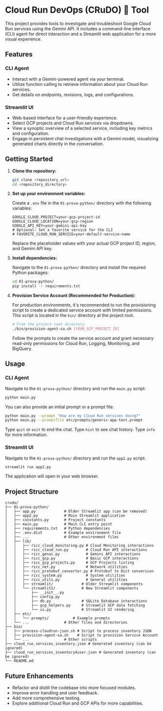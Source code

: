# Cloud Run DevOps (CRuDO) 🍖 Tool

This project provides tools to investigate and troubleshoot Google Cloud Run services using the Gemini API.
It includes a command-line interface (CLI) agent for direct interaction and a Streamlit web application for a more visual experience.

## Features

### CLI Agent

*   Interact with a Gemini-powered agent via your terminal.
*   Utilize function calling to retrieve information about your Cloud Run services.
*   Get details on endpoints, revisions, logs, and configurations.

### Streamlit UI

*   Web-based interface for a user-friendly experience.
*   Select GCP projects and Cloud Run services via dropdowns.
*   View a synoptic overview of a selected service, including key metrics and configuration.
*   Engage in persistent chat investigations with a Gemini model, visualizing generated charts directly in the conversation.

## Getting Started

1.  **Clone the repository:**

    ```bash
    git clone <repository_url>
    cd <repository_directory>
    ```

2.  **Set up your environment variables:**

    Create a `.env` file in the `01-prova-python/` directory with the following variables:

    ```dotenv
    GOOGLE_CLOUD_PROJECT=your-gcp-project-id
    GOOGLE_CLOUD_LOCATION=your-gcp-region
    GOOGLE_API_KEY=your-gemini-api-key
    # Optional: Set a favorite service for the CLI
    # FAVORITE_CLOUD_RUN_SERVICE=your-default-service-name
    ```

    Replace the placeholder values with your actual GCP project ID, region, and Gemini API key.

3.  **Install dependencies:**

    Navigate to the `01-prova-python/` directory and install the required Python packages:

    ```bash
    cd 01-prova-python/
    pip install -r requirements.txt
    ```

4.  **Provision Service Account (Recommended for Production):**

    For production environments, it's recommended to run the provisioning script to create a dedicated service account with limited permissions. This script is located in the `bin/` directory at the project root.

    ```bash
    # From the project root directory
    ./bin/provision-agent-sa.sh [YOUR_GCP_PROJECT_ID]
    ```

    Follow the prompts to create the service account and grant necessary read-only permissions for Cloud Run, Logging, Monitoring, and BigQuery.

## Usage

### CLI Agent

Navigate to the `01-prova-python/` directory and run the `main.py` script:

```bash
python main.py
```

You can also provide an initial prompt or a prompt file:

```bash
python main.py --prompt "How are my Cloud Run services doing?"
python main.py --promptfile etc/prompts/generic-app-test.prompt
```

Type `quit` or `exit` to end the chat. Type `hist` to see chat history. Type `info` for more information.

### Streamlit UI

Navigate to the `01-prova-python/` directory and run the `app2.py` script:

```bash
streamlit run app2.py
```

The application will open in your web browser.

## Project Structure

```
crudo/
├── 01-prova-python/
│   ├── app.py             # Older Streamlit app (can be removed)
│   ├── app2.py            # Main Streamlit application
│   ├── constants.py       # Project constants
│   ├── main.py            # Main CLI entry point
│   ├── requirements.txt   # Python dependencies
│   ├── .env.dist          # Example environment file
│   ├── ...                # Other environment files
│   ├── lib/
│   │   ├── ricc_cloud_monitoring.py # Cloud Monitoring interactions
│   │   ├── ricc_cloud_run.py        # Cloud Run API interactions
│   │   ├── ricc_genai.py            # Gemini API interactions
│   │   ├── ricc_gcp.py              # Basic GCP interactions
│   │   ├── ricc_gcp_projects.py     # GCP Projects listing
│   │   ├── ricc_net.py              # Network utilities
│   │   ├── ricc_protobuf_converter.py # Protobuf to Dict conversion
│   │   ├── ricc_system.py           # System utilities
│   │   ├── ricc_utils.py            # General utilities
│   │   ├── streamlit/             # Older Streamlit components
│   │   └── streamlit2/            # New Streamlit components
│   │       ├── __init__.py
│   │       ├── config.py
│   │       ├── db.py              # SQLite Database interactions
│   │       ├── gcp_helpers.py     # Streamlit GCP data fetching
│   │       └── ui.py              # Streamlit UI rendering
│   ├── etc/
│   │   └── prompts/           # Example prompts
│   └── ...                # Other files and directories
├── bin/
│   ├── process-cloudrun-json.sh # Script to process inventory JSON
│   ├── provision-agent-sa.sh    # Script to provision Service Account
│   └── ...                # Other scripts
├── cloud_run_services_inventory.json # Generated inventory (can be ignored)
├── cloud_run_services_inventory4user.json # Generated inventory (can be ignored)
└── README.md
```

## Future Enhancements

*   Refactor and distill the codebase into more focused modules.
*   Improve error handling and user feedback.
*   Add more comprehensive testing.
*   Explore additional Cloud Run and GCP APIs for more capabilities.
